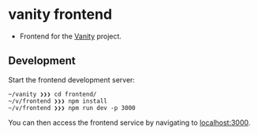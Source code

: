 # vanity frontend

- Frontend for the [Vanity](https://github.com/Meeshkan/vanity) project.

## Development

Start the frontend development server:

```
~/vanity ❯❯❯ cd frontend/
~/v/frontend ❯❯❯ npm install
~/v/frontend ❯❯❯ npm run dev -p 3000
```

You can then access the frontend service by navigating to [localhost:3000](http://localhost:3000).